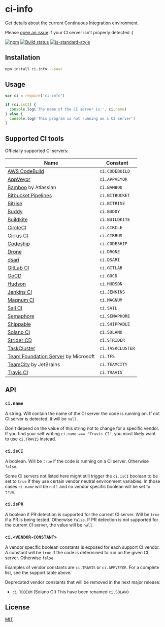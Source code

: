 # ci-info

Get details about the current Continuous Integration environment.

Please [open an
issue](https://github.com/watson/ci-info/issues/new?template=ci-server-not-detected.md)
if your CI server isn't properly detected :)

[![npm](https://img.shields.io/npm/v/ci-info.svg)](https://www.npmjs.com/package/ci-info)
[![Build status](https://travis-ci.org/watson/ci-info.svg?branch=master)](https://travis-ci.org/watson/ci-info)
[![js-standard-style](https://img.shields.io/badge/code%20style-standard-brightgreen.svg?style=flat)](https://github.com/feross/standard)

## Installation

```bash
npm install ci-info --save
```

## Usage

```js
var ci = require('ci-info')

if (ci.isCI) {
  console.log('The name of the CI server is:', ci.name)
} else {
  console.log('This program is not running on a CI server')
}
```

## Supported CI tools

Officially supported CI servers:

| Name                                                                                                    | Constant         |
|---------------------------------------------------------------------------------------------------------|------------------|
| [AWS CodeBuild](https://aws.amazon.com/codebuild/)                                                      | `ci.CODEBUILD`   |
| [AppVeyor](http://www.appveyor.com)                                                                     | `ci.APPVEYOR`    |
| [Bamboo](https://www.atlassian.com/software/bamboo) by Atlassian                                        | `ci.BAMBOO`      |
| [Bitbucket Pipelines](https://bitbucket.org/product/features/pipelines)                                 | `ci.BITBUCKET`   |
| [Bitrise](https://www.bitrise.io/)                                                                      | `ci.BITRISE`     |
| [Buddy](https://buddy.works/)                                                                           | `ci.BUDDY`       |
| [Buildkite](https://buildkite.com)                                                                      | `ci.BUILDKITE`   |
| [CircleCI](http://circleci.com)                                                                         | `ci.CIRCLE`      |
| [Cirrus CI](https://cirrus-ci.org)                                                                      | `ci.CIRRUS`      |
| [Codeship](https://codeship.com)                                                                        | `ci.CODESHIP`    |
| [Drone](https://drone.io)                                                                               | `ci.DRONE`       |
| [dsari](https://github.com/rfinnie/dsari)                                                               | `ci.DSARI`       |
| [GitLab CI](https://about.gitlab.com/gitlab-ci/)                                                        | `ci.GITLAB`      |
| [GoCD](https://www.go.cd/)                                                                              | `ci.GOCD`        |
| [Hudson](http://hudson-ci.org)                                                                          | `ci.HUDSON`      |
| [Jenkins CI](https://jenkins-ci.org)                                                                    | `ci.JENKINS`     |
| [Magnum CI](https://magnum-ci.com)                                                                      | `ci.MAGNUM`      |
| [Sail CI](https://sail.ci/)                                                                             | `ci.SAIL`        |
| [Semaphore](https://semaphoreci.com)                                                                    | `ci.SEMAPHORE`   |
| [Shippable](https://www.shippable.com/)                                                                 | `ci.SHIPPABLE`   |
| [Solano CI](https://www.solanolabs.com/)                                                                | `ci.SOLANO`      |
| [Strider CD](https://strider-cd.github.io/)                                                             | `ci.STRIDER`     |
| [TaskCluster](http://docs.taskcluster.net)                                                              | `ci.TASKCLUSTER` |
| [Team Foundation Server](https://www.visualstudio.com/en-us/products/tfs-overview-vs.aspx) by Microsoft | `ci.TFS`         |
| [TeamCity](https://www.jetbrains.com/teamcity/) by JetBrains                                            | `ci.TEAMCITY`    |
| [Travis CI](http://travis-ci.org)                                                                       | `ci.TRAVIS`      |

## API

### `ci.name`

A string. Will contain the name of the CI server the code is running on.
If not CI server is detected, it will be `null`.

Don't depend on the value of this string not to change for a specific
vendor. If you find your self writing `ci.name === 'Travis CI'`, you
most likely want to use `ci.TRAVIS` instead.

### `ci.isCI`

A boolean. Will be `true` if the code is running on a CI server.
Otherwise `false`.

Some CI servers not listed here might still trigger the `ci.isCI`
boolean to be set to `true` if they use certain vendor neutral
environment variables. In those cases `ci.name` will be `null` and no
vendor specific boolean will be set to `true`.

### `ci.isPR`

A boolean if PR detection is supported for the current CI server. Will
be `true` if a PR is being tested. Otherwise `false`. If PR detection is
not supported for the current CI server, the value will be `null`.

### `ci.<VENDOR-CONSTANT>`

A vendor specific boolean constants is exposed for each support CI
vendor. A constant will be `true` if the code is determined to run on
the given CI server. Otherwise `false`.

Examples of vendor constants are `ci.TRAVIS` or `ci.APPVEYOR`. For a
complete list, see the support table above.

Deprecated vendor constants that will be removed in the next major
release:

- `ci.TDDIUM` (Solano CI) This have been renamed `ci.SOLANO`

## License

[MIT](LICENSE)

